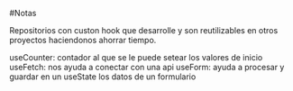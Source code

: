 #Notas

Repositorios con custon hook que desarrolle y son reutilizables en otros
proyectos haciendonos ahorrar tiempo.

useCounter: contador al que se le puede setear los valores de inicio
useFetch: nos ayuda a conectar con una api
useForm: ayuda a procesar y guardar en un useState los datos de un formulario